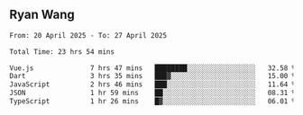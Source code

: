 ## Ryan Wang

<!--START_SECTION:waka-->

```txt
From: 20 April 2025 - To: 27 April 2025

Total Time: 23 hrs 54 mins

Vue.js              7 hrs 47 mins   ████████░░░░░░░░░░░░░░░░░   32.58 %
Dart                3 hrs 35 mins   ███▓░░░░░░░░░░░░░░░░░░░░░   15.00 %
JavaScript          2 hrs 46 mins   ███░░░░░░░░░░░░░░░░░░░░░░   11.64 %
JSON                1 hr 59 mins    ██░░░░░░░░░░░░░░░░░░░░░░░   08.31 %
TypeScript          1 hr 26 mins    █▓░░░░░░░░░░░░░░░░░░░░░░░   06.01 %
```

<!--END_SECTION:waka-->
